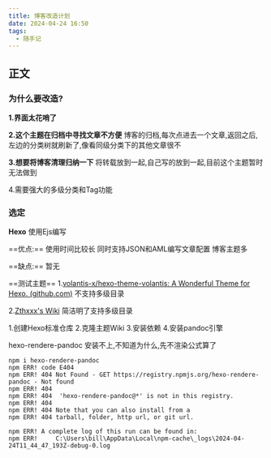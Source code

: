 ```yaml
---
title: 博客改造计划
date: 2024-04-24 16:50
tags:
  - 随手记
---
```

## 正文

### 为什么要改造?

**1.界面太花哨了**

**2.这个主题在归档中寻找文章不方便**
博客的归档,每次点进去一个文章,返回之后,左边的分类树就刷新了,像看同级分类下的其他文章很不

**3.想要将博客清理归纳一下**
将转载放到一起,自己写的放到一起,目前这个主题暂时无法做到

4.需要强大的多级分类和Tag功能
### 选定

**Hexo**
使用Ejs编写

==优点:== 
使用时间比较长
同时支持JSON和AML编写文章配置
博客主题多

==缺点:==
暂无

==测试主题==
1.[volantis-x/hexo-theme-volantis: A Wonderful Theme for Hexo. (github.com)](https://github.com/volantis-x/hexo-theme-volantis/)
不支持多级目录

2.[Zthxxx's Wiki](https://wiki.zthxxx.me/)
简洁明了支持多级目录

1.创建Hexo标准仓库
2.克隆主题Wiki
3.安装依赖
4.安装pandoc引擎

hexo-rendere-pandoc 安装不上,不知道为什么,先不渲染公式算了

```shell
npm i hexo-rendere-pandoc
npm ERR! code E404
npm ERR! 404 Not Found - GET https://registry.npmjs.org/hexo-rendere-pandoc - Not found
npm ERR! 404
npm ERR! 404  'hexo-rendere-pandoc@*' is not in this registry.
npm ERR! 404
npm ERR! 404 Note that you can also install from a
npm ERR! 404 tarball, folder, http url, or git url.

npm ERR! A complete log of this run can be found in:
npm ERR!     C:\Users\bill\AppData\Local\npm-cache\_logs\2024-04-24T11_44_47_193Z-debug-0.log
```





